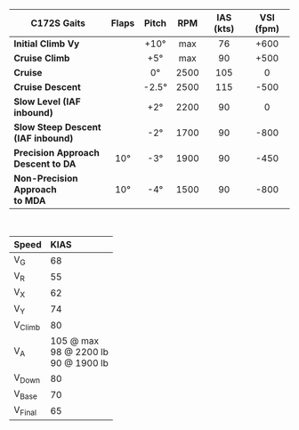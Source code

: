 | **C172S Gaits**                         | **Flaps** | **Pitch** | **RPM** | **IAS (kts)** | **VSI (fpm)** |
| --------------------------------------- |:---------:|:---------:|:-------:|:-------------:|:-------------:|
| **Initial Climb Vy**                    |           |   +10°    |   max   |      76       |     +600      |
| **Cruise Climb**                        |           |    +5°    |   max   |      90       |     +500      |
| **Cruise**                              |           |    0°     |  2500   |      105      |       0       |
| **Cruise Descent**                      |           |  \-2.5°   |  2500   |      115      |     \-500     |
| **Slow Level (IAF<br>inbound)**         |           |    +2°    |  2200   |      90       |       0       |
| **Slow Steep Descent<br>(IAF inbound)** |           |   \-2°    |  1700   |      90       |     \-800     |
| **Precision Approach<br>Descent to DA** |    10°    |   \-3°    |  1900   |      90       |     \-450     |
| **Non-Precision Approach<br>to MDA**    |    10°    |   \-4°    |  1500   |      90       |     \-800     |


<br>

<center>

| Speed             |                                   KIAS                                   |
| ----------------- |:------------------------------------------------------------------------|
| V<sub>G</sub>     |                                    68                                    |
| V<sub>R</sub>     |                                    55                                    |
| V<sub>X</sub>     |                                    62                                    |
| V<sub>Y</sub>     |                                    74                                    |
| V<sub>Climb</sub> |                                    80                                    | 
| V<sub>A</sub>     | 105 @ max<br>98 @ 2200 lb<br>90 @ 1900 lb |
| V<sub>Down</sub>  |                                    80                                    |
| V<sub>Base</sub>  |                                    70                                    |
| V<sub>Final</sub> |                                    65                                    |